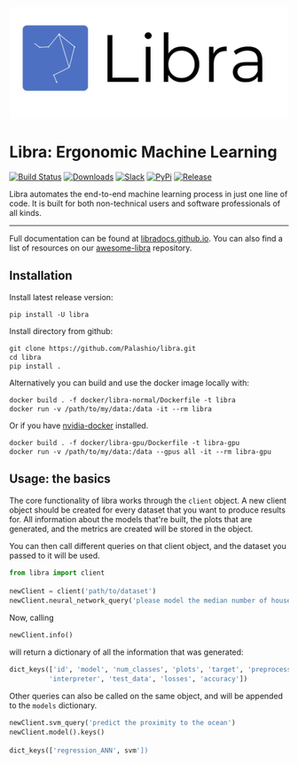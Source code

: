 
![Test Image 1](/tools/data/gh_images/new-logo.png)
# Libra: Ergonomic Machine Learning



[![Build Status](https://travis-ci.org/Palashio/libra.svg?branch=master)](https://travis-ci.org/Palashio/libra)
[![Downloads](https://pepy.tech/badge/libra)](https://pepy.tech/project/libra)
[![Slack](https://img.shields.io/badge/slack-chat-green.svg?logo=slack)](https://join.slack.com/t/the-libra-team/shared_invite/zt-ek6bpd47-hdIxXlRAenKfy5JNWe8bgw)
[![PyPi](https://img.shields.io/badge/pypi%20package-1.0.0-blue)](https://pypi.org/project/libra/)
[![Release](https://img.shields.io/badge/Next%20Release-Aug%2012-green)](https://pypi.org/project/libra/)

Libra automates the end-to-end machine learning process in just one line of code. It is built for both non-technical users and software professionals of all kinds.
*** 


Full documentation can be found at [libradocs.github.io](https://libradocs.github.io/). You can also find a list of resources on our [awesome-libra](https://github.com/Palashio/libra) repository. 
## Installation

Install latest release version:

```
pip install -U libra
```

Install directory from github:

```
git clone https://github.com/Palashio/libra.git
cd libra
pip install .
```

Alternatively you can build and use the docker image locally with:

```
docker build . -f docker/libra-normal/Dockerfile -t libra
docker run -v /path/to/my/data:/data -it --rm libra
```

Or if you have [nvidia-docker](https://github.com/NVIDIA/nvidia-docker) installed.

```
docker build . -f docker/libra-gpu/Dockerfile -t libra-gpu
docker run -v /path/to/my/data:/data --gpus all -it --rm libra-gpu
```
## Usage: the basics

The core functionality of libra works through the `client` object. A new client object should be created for every dataset that you want to produce results for. All information about the models that're built, the plots that are generated, and the metrics are created will be stored in the object.

You can then call different queries on that client object, and the dataset you passed to it will be used. 

```python
from libra import client

newClient = client('path/to/dataset') 
newClient.neural_network_query('please model the median number of households')
```
Now, calling 
```python
newClient.info()
```
will return a dictionary of all the information that was generated: 

```python
dict_keys(['id', 'model', 'num_classes', 'plots', 'target', 'preprocesser', 
          'interpreter', 'test_data', 'losses', 'accuracy'])
```

Other queries can also be called on the same object, and will be appended to the `models` dictionary.

```python
newClient.svm_query('predict the proximity to the ocean')
newClient.model().keys()

dict_keys(['regression_ANN', svm'])
```

